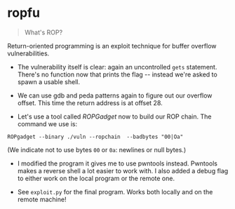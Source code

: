 # ropfu

> What's ROP?

Return-oriented programming is an exploit technique for buffer overflow vulnerabilities.

* The vulnerability itself is clear: again an uncontrolled `gets` statement. There's no function now that prints the flag -- instead we're asked to spawn a usable shell.

* We can use gdb and peda patterns again to figure out our overflow offset. This time the return address is at offset 28.

* Let's use a tool called *ROPGadget* now to build our ROP chain. The command we use is:

```
ROPgadget --binary ./vuln --ropchain  --badbytes "00|Oa"
```

(We indicate not to use bytes `00` or `0a`: newlines or null bytes.)

* I modified the program it gives me to use pwntools instead. Pwntools makes a reverse shell a lot easier to work with. I also added a debug flag to either work on the local program or the remote one.

* See `exploit.py` for the final program. Works both locally and on the remote machine!
